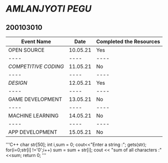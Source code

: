#  _AMLANJYOTI PEGU_

## 200103010

| Event Name | Date | Completed the Resources |
|---- | --- | --- |
| OPEN SOURCE | 10.05.21| Yes |
|----| ---- | ---- |
| _COMPETITIVE CODING_| 11.05.21| No |
|----| ---- | ---- |
| _DESIGN_| 12.05.21 | Yes |
|----| ---- | ---- |
| GAME DEVELOPMENT | 13.05.21 | No |
|----| ---- | ---- |
| MACHINE LEARNING | 14.05.21 | No |
|----| ---- | ---- |
| APP DEVELOPMENT | 15.05.21 | No |


'''C++ 
 char str[50];
  int i,sum = 0;
  cout<<"Enter a string :";
  gets(str);
  for(i=0;str[i] !='0';i++)
  sum = sum + str[i];
  cout << "sum of all characters :"<<sum;
  return 0;
'''
